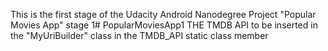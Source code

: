 
This is the first stage of the Udacity Android Nanodegree Project "Popular Movies App" stage 1# PopularMoviesApp1
THE TMDB API to be inserted in the "MyUriBuilder" class in the TMDB_API static class member
